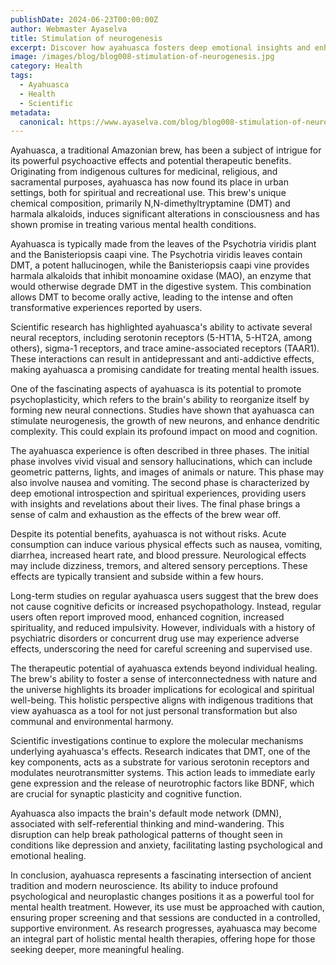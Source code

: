 ```yaml
---
publishDate: 2024-06-23T00:00:00Z
author: Webmaster Ayaselva
title: Stimulation of neurogenesis
excerpt: Discover how ayahuasca fosters deep emotional insights and enhances mental well-being
image: /images/blog/blog008-stimulation-of-neurogenesis.jpg
category: Health
tags:
  - Ayahuasca
  - Health
  - Scientific
metadata:
  canonical: https://www.ayaselva.com/blog/blog008-stimulation-of-neurogenesis
---
```


Ayahuasca, a traditional Amazonian brew, has been a subject of intrigue for its powerful psychoactive effects and potential therapeutic benefits. Originating from indigenous cultures for medicinal, religious, and sacramental purposes, ayahuasca has now found its place in urban settings, both for spiritual and recreational use. This brew's unique chemical composition, primarily N,N-dimethyltryptamine (DMT) and harmala alkaloids, induces significant alterations in consciousness and has shown promise in treating various mental health conditions.

Ayahuasca is typically made from the leaves of the Psychotria viridis plant and the Banisteriopsis caapi vine. The Psychotria viridis leaves contain DMT, a potent hallucinogen, while the Banisteriopsis caapi vine provides harmala alkaloids that inhibit monoamine oxidase (MAO), an enzyme that would otherwise degrade DMT in the digestive system. This combination allows DMT to become orally active, leading to the intense and often transformative experiences reported by users.

Scientific research has highlighted ayahuasca's ability to activate several neural receptors, including serotonin receptors (5-HT1A, 5-HT2A, among others), sigma-1 receptors, and trace amine-associated receptors (TAAR1). These interactions can result in antidepressant and anti-addictive effects, making ayahuasca a promising candidate for treating mental health issues.

One of the fascinating aspects of ayahuasca is its potential to promote psychoplasticity, which refers to the brain's ability to reorganize itself by forming new neural connections. Studies have shown that ayahuasca can stimulate neurogenesis, the growth of new neurons, and enhance dendritic complexity. This could explain its profound impact on mood and cognition.

The ayahuasca experience is often described in three phases. The initial phase involves vivid visual and sensory hallucinations, which can include geometric patterns, lights, and images of animals or nature. This phase may also involve nausea and vomiting. The second phase is characterized by deep emotional introspection and spiritual experiences, providing users with insights and revelations about their lives. The final phase brings a sense of calm and exhaustion as the effects of the brew wear off.

Despite its potential benefits, ayahuasca is not without risks. Acute consumption can induce various physical effects such as nausea, vomiting, diarrhea, increased heart rate, and blood pressure. Neurological effects may include dizziness, tremors, and altered sensory perceptions. These effects are typically transient and subside within a few hours.

Long-term studies on regular ayahuasca users suggest that the brew does not cause cognitive deficits or increased psychopathology. Instead, regular users often report improved mood, enhanced cognition, increased spirituality, and reduced impulsivity. However, individuals with a history of psychiatric disorders or concurrent drug use may experience adverse effects, underscoring the need for careful screening and supervised use.

The therapeutic potential of ayahuasca extends beyond individual healing. The brew's ability to foster a sense of interconnectedness with nature and the universe highlights its broader implications for ecological and spiritual well-being. This holistic perspective aligns with indigenous traditions that view ayahuasca as a tool for not just personal transformation but also communal and environmental harmony.

Scientific investigations continue to explore the molecular mechanisms underlying ayahuasca's effects. Research indicates that DMT, one of the key components, acts as a substrate for various serotonin receptors and modulates neurotransmitter systems. This action leads to immediate early gene expression and the release of neurotrophic factors like BDNF, which are crucial for synaptic plasticity and cognitive function.

Ayahuasca also impacts the brain's default mode network (DMN), associated with self-referential thinking and mind-wandering. This disruption can help break pathological patterns of thought seen in conditions like depression and anxiety, facilitating lasting psychological and emotional healing.

In conclusion, ayahuasca represents a fascinating intersection of ancient tradition and modern neuroscience. Its ability to induce profound psychological and neuroplastic changes positions it as a powerful tool for mental health treatment. However, its use must be approached with caution, ensuring proper screening and that sessions are conducted in a controlled, supportive environment. As research progresses, ayahuasca may become an integral part of holistic mental health therapies, offering hope for those seeking deeper, more meaningful healing.


